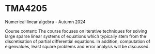 # TMA4205
Numerical linear algebra - Autumn 2024

Course content:
The course focuses on iterative techniques for solving large sparse linear systems of equations which typically stem from the discretisation of partial differential equations. In addition, computation of eigenvalues, least square problems and error analysis will be discussed.
